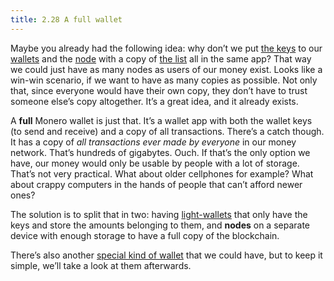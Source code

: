 ```yaml
---
title: 2.28 A full wallet
---
```

Maybe you already had the following idea: why don’t we put [the keys](2.15_keys.md) to our [wallets](2.14_wallets.md) and the [node](2.25_nodes.md) with a copy of [the list](2.10_money_ledger.md) all in the same app? That way we could just have as many nodes as users of our money exist. Looks like a win-win scenario, if we want to have as many copies as possible. Not only that, since everyone would have their own copy, they don’t have to trust someone else’s copy altogether. It’s a great idea, and it already exists.

A **full** Monero wallet is just that. It’s a wallet app with both the wallet keys (to send and receive) and a copy of all transactions. There’s a catch though. It has a copy of *all transactions ever made by everyone* in our money network. That’s hundreds of gigabytes. Ouch. If that’s the only option we have, our money would only be usable by people with a lot of storage. That’s not very practical. What about older cellphones for example? What about crappy computers in the hands of people that can’t afford newer ones?

The solution is to split that in two: having [light-wallets](3%20the%20blueprint%20for%20makers/3.25_light_wallets.md) that only have the keys and store the amounts belonging to them, and **nodes** on a separate device with enough storage to have a full copy of the blockchain.

There’s also another [special kind of wallet](2.31_quick_wallets.md) that we could have, but to keep it simple, we’ll take a look at them afterwards.
